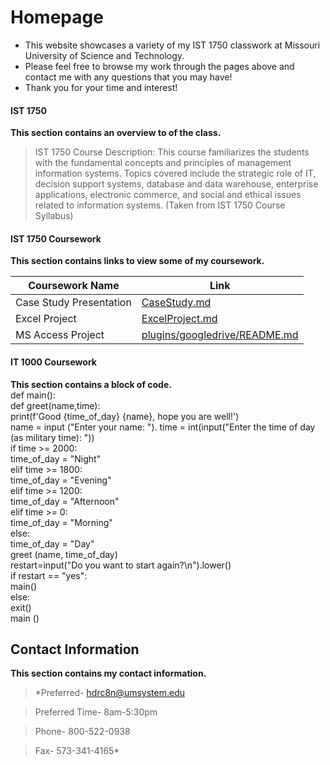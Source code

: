 # Homepage
  - This website showcases a variety of my IST 1750 classwork at Missouri University of Science and Technology.
  - Please feel free to browse my work through the pages above and contact me with any questions that you may have!
  - Thank you for your time and interest!
  
#### IST 1750
**This section contains an overview to of the class.**
> IST 1750 Course Description: This course familiarizes the students with the fundamental concepts and principles of management information systems. Topics covered include the strategic role of IT, decision support systems, database and data warehouse, enterprise applications, electronic commerce, and social and ethical issues related to information systems. (Taken from IST 1750 Course Syllabus)

#### IST 1750 Coursework
**This section contains links to view some of my coursework.**

| Coursework Name | Link |
| ------ | ------ |
| Case Study Presentation | [CaseStudy.md][CSP] |
| Excel Project | [ExcelProject.md][EP] |
| MS Access Project | [plugins/googledrive/README.md][MSAP] |

#### IT 1000 Coursework
**This section contains a block of code.**  
def main():  
def greet(name,time):  
print(f'Good {time_of_day} {name}, hope you are well!')  
name = input ("Enter your name: "). 
time = int(input("Enter the time of day (as military time): "))  
if time >= 2000:  
time_of_day = "Night"  
elif time >= 1800:  
time_of_day = "Evening"  
elif time >= 1200:  
time_of_day = "Afternoon"  
elif time >= 0:  
time_of_day = "Morning"  
else:  
time_of_day = "Day"  
greet (name, time_of_day)  
restart=input("Do you want to start again?\n").lower()  
if restart == "yes":  
main()  
else:  
exit()  
main ()

## Contact Information
**This section contains my contact information.**
> *Preferred- hdrc8n@umsystem.edu

> Preferred Time- 8am-5:30pm 

> Phone- 800-522-0938

> Fax- 573-341-4165*

[//]: ()

   [CSP]: <CaseStudy.md>
   [EP]: <ExcelProject.md>
   [MSAP]: <https://github.com/joemccann/dillinger/tree/master/plugins/googledrive/README.md>
